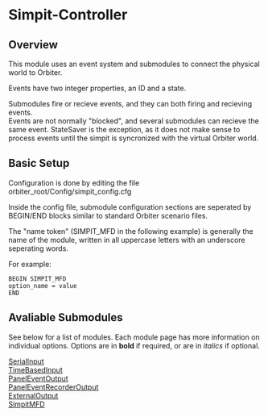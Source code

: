Simpit-Controller
=================
Overview
--------
This module uses an event system and submodules to connect the physical
world to Orbiter.  

Events have two integer properties, an ID and a state.

Submodules fire or recieve events, and they can both firing and recieving events.  
Events are not normally "blocked", and several submodules can recieve the same event.
StateSaver is the exception, as it does not make sense to process events until the simpit 
is syncronized with the virtual Orbiter world.

Basic Setup
-----------
Configuration is done by editing the file orbiter_root/Config/simpit_config.cfg

Inside the config file, submodule configuration sections are seperated by BEGIN/END blocks
similar to standard Orbiter scenario files.  

The "name token" (SIMPIT_MFD in the following example) is generally the name of the module,
written in all uppercase letters with an underscore seperating words.

For example:
```
BEGIN SIMPIT_MFD
option_name = value
END
```
Avaliable Submodules
---------------------
See below for a list of modules. Each module page has more information on individual options.
Options are in **bold** if required, or are in *italics* if optional.

[SerialInput](./SerialInput.md)  
[TimeBasedInput](./TimeBasedInput.md)  
[PanelEventOutput](./PanelEventOutput.md)  
[PanelEventRecorderOutput](./PanelEventRecorderOutput.md)  
[ExternalOutput](./ExternalOutput.md)  
[SimpitMFD](./SimpitMFD.md)  
